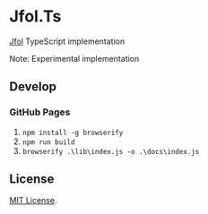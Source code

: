 # Jfol.Ts

[Jfol](https://github.com/MeilCli/Jfol) TypeScript implementation

Note: Experimental implementation

## Develop

### GitHub Pages

1. `npm install -g browserify`
1. `npm run build`
1. `browserify .\lib\index.js -o .\docs\index.js`

## License

[MIT License](LICENSE).

